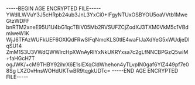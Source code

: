 -----BEGIN AGE ENCRYPTED FILE-----
YWdlLWVuY3J5cHRpb24ub3JnL3YxCi0+IFgyNTUxOSBYOU5oaVVtb1MweGtzWDFF
bnRTM2xneE95U1U4bG1qcTBiV05Mb2RVSUFZCjZodXJ3TXM0VkM5c1VBdmlweW1K
WjJ6TFAzWUFkUEF6OXlQdFRwSlFqNmcKLS0tIE4waFlJaXdYeG5xWUdjeDlqSU14
ZmM1S3U3VWdQWWlrcHpXWnAyRlYxNkUKRYxsa7c2gLfNNCBPGzQ5wiM+faHGcH7T
ogJWK/+cM9THBY92ihrX6E1sIEXqCldWhehon4yTLvpIN0gaf6YlZ449pf7e08Sg
LXZOvHnsWOHdUKTwBR9tqgkUDTc=
-----END AGE ENCRYPTED FILE-----
